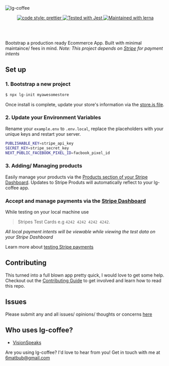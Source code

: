 <img src="/public/lg-coffee-logo.png" alt="lg-coffee" />

<p align="center">  
  <a href= "https://github.com/prettier/prettier">
    <img alt="code style: prettier" src="https://img.shields.io/badge/code_style-prettier-ff69b4.svg" />
  </a>
  
  <a href="https://github.com/facebook/jest">
    <img src="https://img.shields.io/badge/tested_with-jest-99424f.svg" alt="Tested with Jest" />
  </a>

  <a href="https://lerna.js.org/">
    <img src="https://img.shields.io/badge/maintained%20with-lerna-cc00ff.svg" alt="Maintained with lerna" />
  </a>

</p>

<br>
<br>

Bootstrap a production ready Ecommerce App. Built with minimal maintaince/ fees in mind. _Note: This project depends on [Stripe](https://stripe.com/docs/api) for payment intents_

## Set up

### 1. Bootstrap a new project

```bash
$ npx lg-init myawesomestore
```

Once install is complete, update your store's information via the [store.js file](https://github.com/hi-matbub/lg-coffee/blob/main/packages/lg-init/lib/templates/og/utils/store.js).

### 2. Update your Environment Variables

Rename your `example.env` to `.env.local`, replace the placeholders with your unique keys and restart your server.

```bash
PUBLISHABLE_KEY=stripe_api_key
SECRET_KEY=stripe_secret_key
NEXT_PUBLIC_FACEBOOK_PIXEL_ID=facbook_pixel_id
```

### 3. Adding/ Managing products

Easily manage your products via the [Products section of your Stripe Dashboard](https://dashboard.stripe.com/products). Updates to Stripe Produts will automatically reflect to your lg-coffee app.

### Accept and manage payments via the [Stripe Dashboard](https://dashboard.stripe.com)

While testing on your local machine use 
> Stripes Test Cards e.g `4242 4242 4242 4242`. 

_All local payment intents will be viewable while viewing the test data on your Stripe Dashboard_

Learn more about [testing Stripe payments](https://stripe.com/docs/testing)

## Contributing 

This turned into a full blown app pretty quick, I would love to get some help. Checkout out the [Contributing Guide](/CONTRIBUTING.md) to get involved and learn how to read this repo.

## Issues

Please submit any and all issues/ opinions/ thoughts or concerns [here](https://github.com/hi-matbub/lg-coffee/issues/new)

## Who uses lg-coffee? 

- [VisionSpeaks](https://visionspeaks.art)

Are you using lg-coffee? I'd love to hear from you! Get in touch with me at <a href="mailto:6matbub@gmail.com">6matbub@gmail.com</a>

